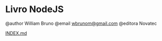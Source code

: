 # Livro NodeJS

@author William Bruno
@email wbrunom@gmail.com
@editora Novatec

[INDEX.md](índice)
